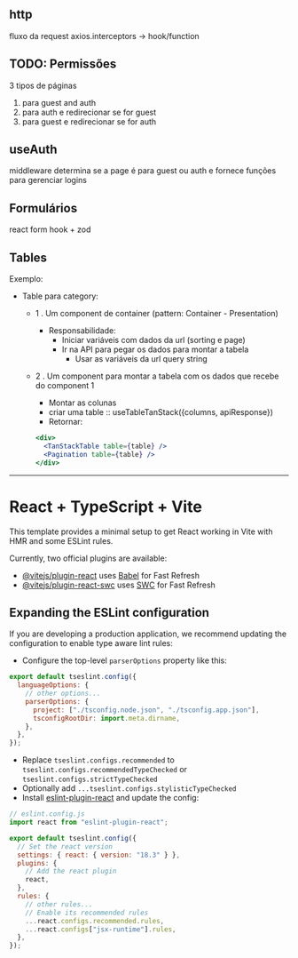 ## http

fluxo da request
axios.interceptors -> hook/function

## TODO: Permissões

3 tipos de páginas

1. para guest and auth
2. para auth e redirecionar se for guest
3. para guest e redirecionar se for auth

## useAuth

middleware determina se a page é para guest ou auth e fornece funções para gerenciar logins

## Formulários

react form hook + zod

## Tables

Exemplo:

- Table para category:

  - 1 . Um component de container (pattern: Container - Presentation)
    - Responsabilidade:
      - Iniciar variáveis com dados da url (sorting e page)
      - Ir na API para pegar os dados para montar a tabela
        - Usar as variáveis da url query string
  - 2 . Um component para montar a tabela com os dados que recebe do component 1

    - Montar as colunas
    - criar uma table :: useTableTanStack({columns, apiResponse})
    - Retornar:

    ```jsx
    <div>
      <TanStackTable table={table} />
      <Pagination table={table} />
    </div>
    ```

---

# React + TypeScript + Vite

This template provides a minimal setup to get React working in Vite with HMR and some ESLint rules.

Currently, two official plugins are available:

- [@vitejs/plugin-react](https://github.com/vitejs/vite-plugin-react/blob/main/packages/plugin-react/README.md) uses [Babel](https://babeljs.io/) for Fast Refresh
- [@vitejs/plugin-react-swc](https://github.com/vitejs/vite-plugin-react-swc) uses [SWC](https://swc.rs/) for Fast Refresh

## Expanding the ESLint configuration

If you are developing a production application, we recommend updating the configuration to enable type aware lint rules:

- Configure the top-level `parserOptions` property like this:

```js
export default tseslint.config({
  languageOptions: {
    // other options...
    parserOptions: {
      project: ["./tsconfig.node.json", "./tsconfig.app.json"],
      tsconfigRootDir: import.meta.dirname,
    },
  },
});
```

- Replace `tseslint.configs.recommended` to `tseslint.configs.recommendedTypeChecked` or `tseslint.configs.strictTypeChecked`
- Optionally add `...tseslint.configs.stylisticTypeChecked`
- Install [eslint-plugin-react](https://github.com/jsx-eslint/eslint-plugin-react) and update the config:

```js
// eslint.config.js
import react from "eslint-plugin-react";

export default tseslint.config({
  // Set the react version
  settings: { react: { version: "18.3" } },
  plugins: {
    // Add the react plugin
    react,
  },
  rules: {
    // other rules...
    // Enable its recommended rules
    ...react.configs.recommended.rules,
    ...react.configs["jsx-runtime"].rules,
  },
});
```
